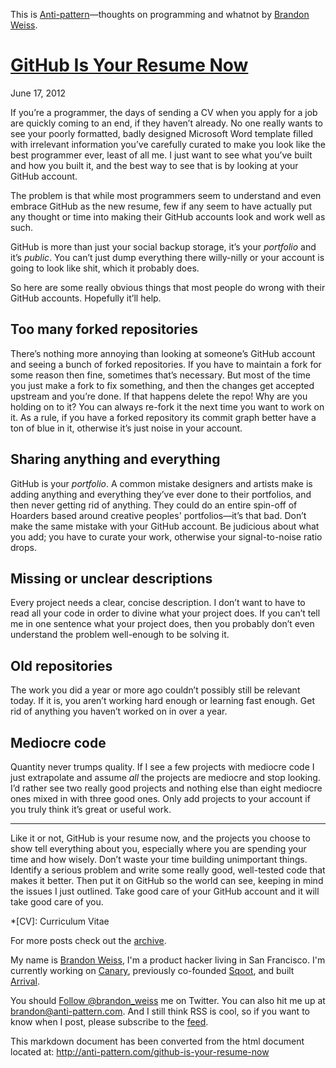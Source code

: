 This is [Anti-pattern](/)—thoughts on programming and whatnot by
[Brandon Weiss](http://brandonweiss.me).

[GitHub Is Your Resume Now](/github-is-your-resume-now)
=======================================================

June 17, 2012

If you’re a programmer, the days of sending a CV when you apply for a
job are quickly coming to an end, if they haven’t already. No one really
wants to see your poorly formatted, badly designed Microsoft Word
template filled with irrelevant information you’ve carefully curated to
make you look like the best programmer ever, least of all me. I just
want to see what you’ve built and how you built it, and the best way to
see that is by looking at your GitHub account.

The problem is that while most programmers seem to understand and even
embrace GitHub as the new resume, few if any seem to have actually put
any thought or time into making their GitHub accounts look and work well
as such.

GitHub is more than just your social backup storage, it’s your
*portfolio* and it’s *public*. You can’t just dump everything there
willy-nilly or your account is going to look like shit, which it
probably does.

So here are some really obvious things that most people do wrong with
their GitHub accounts. Hopefully it’ll help.

Too many forked repositories
----------------------------

There’s nothing more annoying than looking at someone’s GitHub account
and seeing a bunch of forked repositories. If you have to maintain a
fork for some reason then fine, sometimes that’s necessary. But most of
the time you just make a fork to fix something, and then the changes get
accepted upstream and you’re done. If that happens delete the repo! Why
are you holding on to it? You can always re-fork it the next time you
want to work on it. As a rule, if you have a forked repository its
commit graph better have a ton of blue in it, otherwise it’s just noise
in your account.

Sharing anything and everything
-------------------------------

GitHub is your *portfolio*. A common mistake designers and artists make
is adding anything and everything they’ve ever done to their portfolios,
and then never getting rid of anything. They could do an entire spin-off
of Hoarders based around creative peoples' portfolios—it’s that bad.
Don’t make the same mistake with your GitHub account. Be judicious about
what you add; you have to curate your work, otherwise your
signal-to-noise ratio drops.

Missing or unclear descriptions
-------------------------------

Every project needs a clear, concise description. I don’t want to have
to read all your code in order to divine what your project does. If you
can’t tell me in one sentence what your project does, then you probably
don’t even understand the problem well-enough to be solving it.

Old repositories
----------------

The work you did a year or more ago couldn’t possibly still be relevant
today. If it is, you aren’t working hard enough or learning fast enough.
Get rid of anything you haven’t worked on in over a year.

Mediocre code
-------------

Quantity never trumps quality. If I see a few projects with mediocre
code I just extrapolate and assume *all* the projects are mediocre and
stop looking. I’d rather see two really good projects and nothing else
than eight mediocre ones mixed in with three good ones. Only add
projects to your account if you truly think it’s great or useful work.

* * * * *

Like it or not, GitHub is your resume now, and the projects you choose
to show tell everything about you, especially where you are spending
your time and how wisely. Don’t waste your time building unimportant
things. Identify a serious problem and write some really good,
well-tested code that makes it better. Then put it on GitHub so the
world can see, keeping in mind the issues I just outlined. Take good
care of your GitHub account and it will take good care of you.

\*[CV]: Curriculum Vitae

For more posts check out the [archive](/archive).

My name is [Brandon Weiss](http://brandonweiss.me), I'm a product hacker
living in San Francisco. I'm currently working on
[Canary](https://canaryup.com), previously co-founded
[Sqoot](http://sqoot.com), and built [Arrival](http://arrival.io).

You should [Follow @brandon\_weiss](https://twitter.com/brandon_weiss)
me on Twitter. You can also hit me up at
[brandon@anti-pattern.com](mailto:brandon@anti-pattern.com). And I still
think RSS is cool, so if you want to know when I post, please subscribe
to the [feed](/feed).

This markdown document has been converted from the html document located at:
http://anti-pattern.com/github-is-your-resume-now
